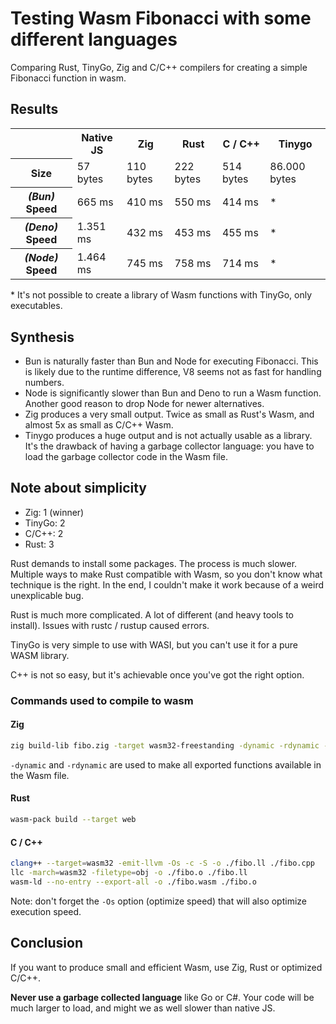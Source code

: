 # Testing Wasm Fibonacci with some different languages

Comparing Rust, TinyGo, Zig and C/C++ compilers for creating a simple Fibonacci function in wasm.

## Results

<table>
  <tr>
    <th></th>
    <th>Native JS</th>
    <th>Zig</th>
    <th>Rust</th>
    <th>C / C++</th>
    <th>Tinygo</th>
  </tr>

  <tr>
    <th>Size</th>
    <td>57 bytes</td>
    <td>110 bytes</td>
    <td>222 bytes</td>
    <td>514 bytes</td>
    <td>86.000 bytes</td>
  </tr>
    
  <tr>
    <th><i>(Bun)</i> Speed</th>
    <td>665 ms</td>
    <td>410 ms</td>
    <td>550 ms</td>
    <td>414 ms</td>
    <td>*</td>
  </tr>

  <tr>
    <th><i>(Deno)</i> Speed</th>
    <td>1.351 ms</td>
    <td>432 ms</td>
    <td>453 ms</td>
    <td>455 ms</td>
    <td>*</td>
  </tr>

  <tr>
    <th><i>(Node)</i> Speed</th>
    <td>1.464 ms</td>
    <td>745 ms</td>
    <td>758 ms</td>
    <td>714 ms</td>
    <td>*</td>
  </tr>
</table>

\* It's not possible to create a library of Wasm functions with TinyGo, only executables.

## Synthesis

- Bun is naturally faster than Bun and Node for executing Fibonacci. This is likely due to the runtime difference, V8 seems not as fast for handling numbers.
- Node is significantly slower than Bun and Deno to run a Wasm function. Another good reason to drop Node for newer alternatives.
- Zig produces a very small output. Twice as small as Rust's Wasm, and almost 5x as small as C/C++ Wasm.
- Tinygo produces a huge output and is not actually usable as a library. It's the drawback of having a garbage collector language: you have to load the garbage collector code in the Wasm file.


## Note about simplicity

- Zig: 1 (winner)
- TinyGo: 2
- C/C++: 2
- Rust: 3

Rust demands to install some packages. The process is much slower. Multiple ways to make Rust compatible with Wasm, so you don't know what technique is the right. In the end, I couldn't make it work because of a weird unexplicable bug.

Rust is much more complicated. A lot of different (and heavy tools to install). Issues with rustc / rustup caused errors.

TinyGo is very simple to use with WASI, but you can't use it for a pure WASM library.

C++ is not so easy, but it's achievable once you've got the right option. 

### Commands used to compile to wasm

#### Zig

```sh
zig build-lib fibo.zig -target wasm32-freestanding -dynamic -rdynamic -O ReleaseSmall
```

`-dynamic` and `-rdynamic` are used to make all exported functions available in the Wasm file.

#### Rust

```sh
wasm-pack build --target web
```

#### C / C++

```sh
clang++ --target=wasm32 -emit-llvm -Os -c -S -o ./fibo.ll ./fibo.cpp
llc -march=wasm32 -filetype=obj -o ./fibo.o ./fibo.ll
wasm-ld --no-entry --export-all -o ./fibo.wasm ./fibo.o
```

Note: don't forget the `-Os` option (optimize speed) that will also optimize execution speed.

## Conclusion

If you want to produce small and efficient Wasm, use Zig, Rust or optimized C/C++.

**Never use a garbage collected language** like Go or C#. Your code will be much larger to load, and might we as well slower than native JS.
